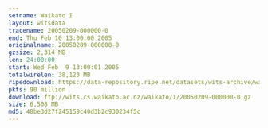 ```yaml
---
setname: Waikato I
layout: witsdata
tracename: 20050209-000000-0
end: Thu Feb 10 13:00:00 2005
originalname: 20050209-000000-0
gzsize: 2,314 MB
len: 24:00:00
start: Wed Feb  9 13:00:01 2005
totalwirelen: 38,123 MB
ripedownload: https://data-repository.ripe.net/datasets/wits-archive/waikato/1/20050209-000000-0.gz
pkts: 90 million
download: ftp://wits.cs.waikato.ac.nz/waikato/1/20050209-000000-0.gz
size: 6,508 MB
md5: 48be3d27f245159c40d3b2c930234f5c
---
```

